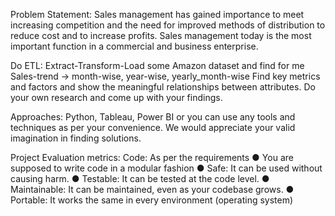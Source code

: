 Problem Statement:
Sales management has gained importance to meet increasing competition and the
need for improved methods of distribution to reduce cost and to increase profits. Sales
management today is the most important function in a commercial and business
enterprise.


Do ETL: Extract-Transform-Load some Amazon dataset and find for me
Sales-trend -> month-wise, year-wise, yearly_month-wise
Find key metrics and factors and show the meaningful relationships between
attributes. Do your own research and come up with your findings.


Approaches:
Python, Tableau, Power BI or you can use any tools and techniques as per
your convenience. We would appreciate your valid imagination in finding
solutions.


Project Evaluation metrics:
Code: As per the requirements
● You are supposed to write code in a modular fashion
● Safe: It can be used without causing harm.
● Testable: It can be tested at the code level.
● Maintainable: It can be maintained, even as your codebase grows.
● Portable: It works the same in every environment (operating system)
